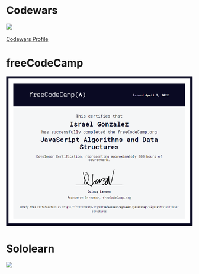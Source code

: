 # Codewars

![](https://www.codewars.com/users/igruiz91/badges/large)

[Codewars Profile](https://www.codewars.com/users/igruiz91)
## 


# freeCodeCamp

![](/Images/freecodecampJS.png)

# Sololearn

![](https://api2.sololearn.com/v2/certificates/CT-U3ZJEKF9/image/jpg)

